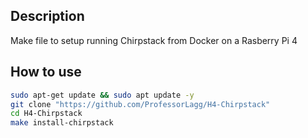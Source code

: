 ## Description
Make file to setup running Chirpstack from Docker on a Rasberry Pi 4
## How to use
``` sh
sudo apt-get update && sudo apt update -y
git clone "https://github.com/ProfessorLagg/H4-Chirpstack"
cd H4-Chirpstack
make install-chirpstack
```
